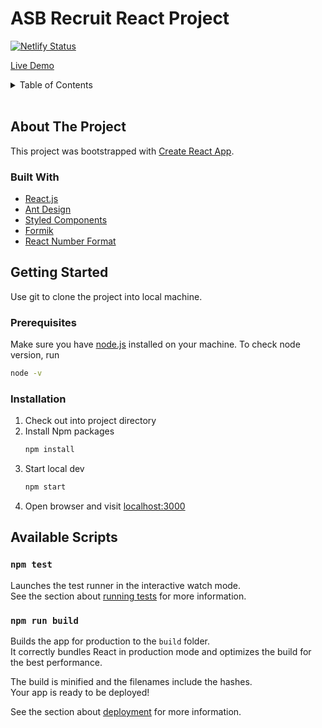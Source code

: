 # ASB Recruit React Project

[![Netlify Status](https://api.netlify.com/api/v1/badges/f4cd9b03-dc5f-4efc-91da-ddf7f488f048/deploy-status)](https://app.netlify.com/sites/asb-recruit-react/deploys)

[Live Demo](https://asb-recruit-react.netlify.app/)

<!-- TABLE OF CONTENT -->
<details>
    <summary>Table of Contents</summary>
    <ol>
      <li>
        <a href="#about-the-project">About The Project</a>
        <ul>
          <li><a href="#built-with">Built With</a></li>
        </ul>
      </li>
      <li>
        <a href="#getting-started">Getting Start</a>
        <ul>
          <li><a href="#prerequisites">Prerequisites</a></li>
          <li><a href="#installation">Installation</a></li>
        </ul>
      </li>
      <li><a href="#available-scripts">Available Scripts</a></li>
</details>
<br />

## About The Project

This project was bootstrapped with [Create React App](https://github.com/facebook/create-react-app).

### Built With

- [React.js](https://reactjs.org)
- [Ant Design](https://ant.design/)
- [Styled Components](https://styled-components.com/)
- [Formik](https://formik.org/)
- [React Number Format](https://github.com/s-yadav/react-number-format/)

## Getting Started

Use git to clone the project into local machine.

### Prerequisites

Make sure you have [node.js](https://nodejs.org) installed on your machine. To check node version, run

```sh
node -v
```

### Installation

1. Check out into project directory
2. Install Npm packages
   ```sh
   npm install
   ```
3. Start local dev
   ```sh
   npm start
   ```
4. Open browser and visit [localhost:3000](http://locahost:3000)

## Available Scripts

### `npm test`

Launches the test runner in the interactive watch mode.\
See the section about [running tests](https://facebook.github.io/create-react-app/docs/running-tests) for more information.

### `npm run build`

Builds the app for production to the `build` folder.\
It correctly bundles React in production mode and optimizes the build for the best performance.

The build is minified and the filenames include the hashes.\
Your app is ready to be deployed!

See the section about [deployment](https://facebook.github.io/create-react-app/docs/deployment) for more information.
